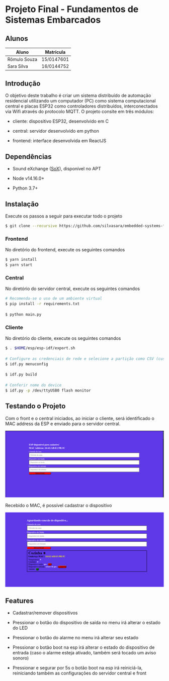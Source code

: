 # Projeto Final - Fundamentos de Sistemas Embarcados

## Alunos

| Aluno | Matrícula |
| --- | --- |
| Rômulo Souza | 15/0147601 |
| Sara Silva | 16/0144752 |

## Introdução

O objetivo deste trabalho é criar um sistema distribuído de automação residencial utilizando um computador (PC) como sistema computacional central e placas ESP32 como controladores distribuídos, interconectados via Wifi através do protocolo MQTT. O projeto consite em três módulos:

* cliente: dispositivo ESP32, desenvolvido em C

* central: servidor desenvolvido em python

* frontend: interface desenvolvida em ReactJS


## Dependências

* Sound eXchange ([SoX](https://at.projects.genivi.org/wiki/display/PROJ/Installation+of+SoX+on+different+Platforms)), disponível no APT

* Node v14.16.0+

* Python 3.7+

## Instalação

Execute os passos a seguir para executar todo o projeto


```bash
$ git clone --recursive https://github.com/silvasara/embedded-systems-final-project
```

### Frontend

No diretório do frontend, execute os seguintes comandos

```bash
$ yarn install
$ yarn start
```

### Central

No diretório do servidor central, execute os seguintes comandos

```bash
# Recomenda-se o uso de um ambiente virtual
$ pip install -r requirements.txt

$ python main.py
```

### Cliente

No diretório do cliente, execute os seguintes comandos

```bash
$ . $HOME/esp/esp-idf/export.sh

# Configure as credenciais de rede e selecione a partição como CSV (custom partition table CSV)
$ idf.py menuconfig

$ idf.py build

# Conferir nome do device
$ idf.py -p /dev/ttyUSB0 flash monitor
```


## Testando o Projeto

Com o front e o central iniciados, ao iniciar o cliente, será identificado o MAC address da ESP e enviado para o servidor central.


![mac_inicial](images/mac_inicial.png)


Recebido o MAC, é possível cadastrar o dispositivo

![cadastro](images/register.png)

## Features

* Cadastrar/remover dispositivos

* Pressionar o botão do dispositivo de saída no menu irá alterar o estado do LED

* Pressionar o botão do alarme no menu irá alterar seu estado

* Pressionar o botão boot na esp irá alterar o estado do dispositivo de entrada (caso o alarme esteja ativado, também será tocado um aviso sonoro)

* Pressionar e segurar por 5s o botão boot na esp irá reiniciá-la, reiniciando também as configurações do servidor central e front




